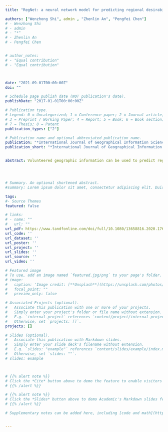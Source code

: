 ```yaml
---
title: "RegNet: a neural network model for predicting regional desirability with VGI data"

authors: ["Wenzhong Shi", admin , "Zhenlin An", "Pengfei Chen"]
# - Wenzhong Shi
# - admin
# - "*"
# - Zhenlin An
# - Pengfei Chen


# author_notes:
# - "Equal contribution"
# - "Equal contribution"



date: "2021-09-01T00:00:00Z"
doi: ""

# Schedule page publish date (NOT publication's date).
publishDate: "2017-01-01T00:00:00Z"

# Publication type.
# Legend: 0 = Uncategorized; 1 = Conference paper; 2 = Journal article;
# 3 = Preprint / Working Paper; 4 = Report; 5 = Book; 6 = Book section;
# 7 = Thesis; 8 = Patent
publication_types: ["2"]

# Publication name and optional abbreviated publication name.
publication: "*International Journal of Geographical Information Science*"
publication_short: "*International Journal of Geographical Information Science*, 35(1): 175-192  (**corresponding author**, with supervisor being first author)"


abstract: Volunteered geographic information can be used to predict regional desirability. A common challenge regarding previous works is that intuitive empirical models, which are inaccurate and bring in perceptual bias, are traditionally used to predict regional desirability. This results from the fact that the hidden interactions between user online check-ins and regional desirability haven’t been revealed and clearly modelled yet. To solve the problem, a novel neural network model ‘RegNet’ is proposed. The user check-in history is input into a neural network encoder structure firstly for redundancy reduction and feature learning. The encoded representation is then fed into a hidden-layer structure and the regional desirability is predicted. The proposed RegNet is data-driven and can adaptively model the unknown mappings from input to output, without presumed bias and prior knowledge. We conduct experiments with real-world datasets and demonstrate RegNet outperforms state-of-the-art methods in terms of ranking quality and prediction accuracy of rating. Additionally, we also examine how the structure of encoder affects RegNet performance and suggest on choosing proper sizes of encoded representation. This work demonstrates the effectiveness of data-driven methods in modelling the hidden unknown relationships and achieving a better performance over traditional empirical methods.




# Summary. An optional shortened abstract.
#summary: Lorem ipsum dolor sit amet, consectetur adipiscing elit. Duis posuere tellus ac convallis placerat. Proin tincidunt magna sed ex sollicitudin condimentum.

tags:
#- Source Themes
featured: false

# links:
# - name: ""
#   url: ""
url_pdf: https://www.tandfonline.com/doi/full/10.1080/13658816.2020.1768261
url_code: ''
url_dataset: ''
url_poster: ''
url_project: ''
url_slides: ''
url_source: ''
url_video: ''

# Featured image
# To use, add an image named `featured.jpg/png` to your page's folder. 
# image:
#   caption: 'Image credit: [**Unsplash**](https://unsplash.com/photos/jdD8gXaTZsc)'
#   focal_point: ""
#   preview_only: false

# Associated Projects (optional).
#   Associate this publication with one or more of your projects.
#   Simply enter your project's folder or file name without extension.
#   E.g. `internal-project` references `content/project/internal-project/index.md`.
#   Otherwise, set `projects: []`.
projects: []

# Slides (optional).
#   Associate this publication with Markdown slides.
#   Simply enter your slide deck's filename without extension.
#   E.g. `slides: "example"` references `content/slides/example/index.md`.
#   Otherwise, set `slides: ""`.
# slides: example



# {{% alert note %}}
# Click the *Cite* button above to demo the feature to enable visitors to import publication metadata into their reference management software.
# {{% /alert %}}

# {{% alert note %}}
# Click the *Slides* button above to demo Academic's Markdown slides feature.
# {{% /alert %}}

# Supplementary notes can be added here, including [code and math](https://sourcethemes.com/academic/docs/writing-markdown-latex/).


---
```




